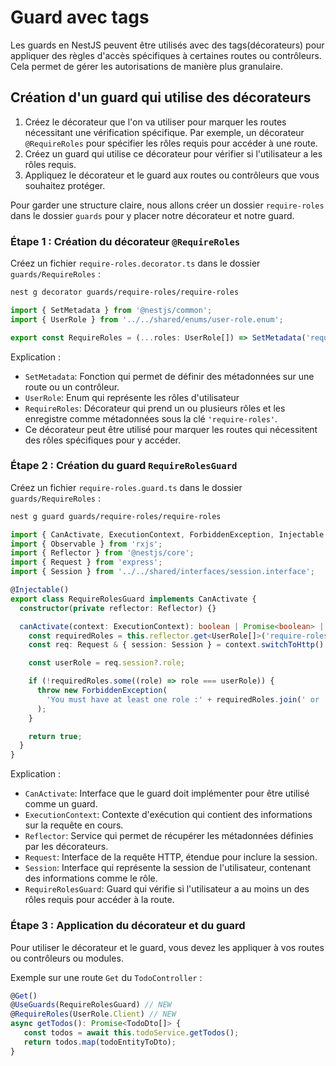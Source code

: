 # Guard avec tags

Les guards en NestJS peuvent être utilisés avec des tags(décorateurs) pour appliquer des règles d'accès spécifiques à certaines
routes ou contrôleurs. Cela permet de gérer les autorisations de manière plus granulaire.

## Création d'un guard qui utilise des décorateurs

1. Créez le décorateur que l'on va utiliser pour marquer les routes nécessitant une vérification spécifique. Par exemple, un décorateur
   `@RequireRoles` pour spécifier les rôles requis pour accéder à une route.
2. Créez un guard qui utilise ce décorateur pour vérifier si l'utilisateur a les rôles requis.
3. Appliquez le décorateur et le guard aux routes ou contrôleurs que vous souhaitez protéger.

Pour garder une structure claire, nous allons créer un dossier `require-roles` dans le dossier `guards` pour y placer notre décorateur et notre guard.

### Étape 1 : Création du décorateur `@RequireRoles`

Créez un fichier `require-roles.decorator.ts` dans le dossier `guards/RequireRoles` :

```bash
nest g decorator guards/require-roles/require-roles
```

```typescript
import { SetMetadata } from '@nestjs/common';
import { UserRole } from '../../shared/enums/user-role.enum';

export const RequireRoles = (...roles: UserRole[]) => SetMetadata('require-roles', roles);
```

Explication :

- `SetMetadata`: Fonction qui permet de définir des métadonnées sur une route ou un contrôleur.
- `UserRole`: Enum qui représente les rôles d'utilisateur
- `RequireRoles`: Décorateur qui prend un ou plusieurs rôles et les enregistre comme métadonnées sous la clé `'require-roles'`.
- Ce décorateur peut être utilisé pour marquer les routes qui nécessitent des rôles spécifiques pour y accéder.

### Étape 2 : Création du guard `RequireRolesGuard`

Créez un fichier `require-roles.guard.ts` dans le dossier `guards/RequireRoles` :

```bash
nest g guard guards/require-roles/require-roles
```

```typescript
import { CanActivate, ExecutionContext, ForbiddenException, Injectable } from '@nestjs/common';
import { Observable } from 'rxjs';
import { Reflector } from '@nestjs/core';
import { Request } from 'express';
import { Session } from '../../shared/interfaces/session.interface';

@Injectable()
export class RequireRolesGuard implements CanActivate {
  constructor(private reflector: Reflector) {}

  canActivate(context: ExecutionContext): boolean | Promise<boolean> | Observable<boolean> {
    const requiredRoles = this.reflector.get<UserRole[]>('require-roles', context.getHandler());
    const req: Request & { session: Session } = context.switchToHttp().getRequest();

    const userRole = req.session?.role;

    if (!requiredRoles.some((role) => role === userRole)) {
      throw new ForbiddenException(
        'You must have at least one role :' + requiredRoles.join(' or '),
      );
    }

    return true;
  }
}
```

Explication :

- `CanActivate`: Interface que le guard doit implémenter pour être utilisé comme un guard.
- `ExecutionContext`: Contexte d'exécution qui contient des informations sur la requête en cours.
- `Reflector`: Service qui permet de récupérer les métadonnées définies par les décorateurs.
- `Request`: Interface de la requête HTTP, étendue pour inclure la session.
- `Session`: Interface qui représente la session de l'utilisateur, contenant des informations comme le rôle.
- `RequireRolesGuard`: Guard qui vérifie si l'utilisateur a au moins un des rôles requis pour accéder à la route.

### Étape 3 : Application du décorateur et du guard

Pour utiliser le décorateur et le guard, vous devez les appliquer à vos routes ou contrôleurs ou modules.

Exemple sur une route `Get` du `TodoController` :

```typescript
@Get()
@UseGuards(RequireRolesGuard) // NEW
@RequireRoles(UserRole.Client) // NEW
async getTodos(): Promise<TodoDto[]> {
   const todos = await this.todoService.getTodos();
   return todos.map(todoEntityToDto);
}
```

